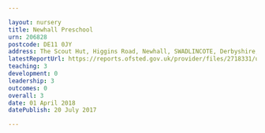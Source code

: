 ```yaml
---

layout: nursery
title: Newhall Preschool
urn: 206828
postcode: DE11 0JY
address: The Scout Hut, Higgins Road, Newhall, SWADLINCOTE, Derbyshire, DE11 0JY
latestReportUrl: https://reports.ofsted.gov.uk/provider/files/2718331/urn/206828.pdf
teaching: 3
development: 0
leadership: 3
outcomes: 0
overall: 3
date: 01 April 2018 
datePublish: 20 July 2017

---
```

